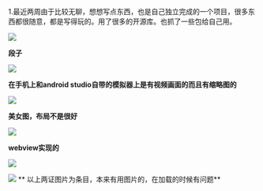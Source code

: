 1.最近两周由于比较无聊，想想写点东西，也是自己独立完成的一个项目，很多东西都很随意，都是写得玩的。用了很多的开源库。也抓了一些包给自己用。

![](http://i.imgur.com/M7sf3gw.png)

**段子**

![](http://i.imgur.com/ajieCNP.png)

**在手机上和android studio自带的模拟器上是有视频画面的而且有缩略图的**

![](http://i.imgur.com/o76Txbp.png)

**美女图，布局不是很好**

![](http://i.imgur.com/OTR9S9H.png)

**webview实现的**

![](http://i.imgur.com/yvqpgiw.png)

![](http://i.imgur.com/OaUytlB.png)
**
以上两证图片为条目，本来有用图片的，在加载的时候有问题**